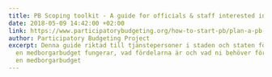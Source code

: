```yaml
---
title: PB Scoping toolkit - A guide for officials & staff interested in starting PB
date: 2018-05-09 14:42:00 +02:00
link: https://www.participatorybudgeting.org/how-to-start-pb/plan-a-pb-process/
author: Participatory Budgeting Project
excerpt: Denna guide riktad till tjänstepersoner i staden och staten förklarar hur
  en medborgarbudget fungerar, vad fördelarna är och vad ni behöver för att starta
  en medborgarbudget
---
```


